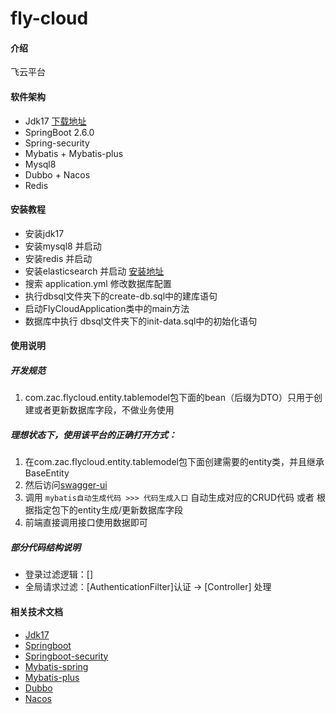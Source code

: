 # fly-cloud

#### 介绍
飞云平台

#### 软件架构
- Jdk17 [下载地址](https://www.oracle.com/java/technologies/javase-jdk17-downloads.html)
- SpringBoot 2.6.0
- Spring-security
- Mybatis + Mybatis-plus
- Mysql8
- Dubbo + Nacos
- Redis

#### 安装教程
- 安装jdk17
- 安装mysql8 并启动
- 安装redis 并启动
- 安装elasticsearch 并启动 [安装地址](https://artifacts.elastic.co/downloads/elasticsearch/elasticsearch-6.0.1.msi)
- 搜索 application.yml 修改数据库配置
- 执行dbsql文件夹下的create-db.sql中的建库语句
- 启动FlyCloudApplication类中的main方法
- 数据库中执行 dbsql文件夹下的init-data.sql中的初始化语句

#### 使用说明
 ##### 开发规范
 1. com.zac.flycloud.entity.tablemodel包下面的bean（后缀为DTO）只用于创建或者更新数据库字段，不做业务使用
 ##### 理想状态下，使用该平台的正确打开方式：
 1. 在com.zac.flycloud.entity.tablemodel包下面创建需要的entity类，并且继承BaseEntity
 3. 然后访问[swagger-ui](http://localhost:9088/swagger-ui/index.html)
 4. 调用 `mybatis自动生成代码 >>> 代码生成入口` 自动生成对应的CRUD代码 或者 根据指定包下的entity生成/更新数据库字段
 5. 前端直接调用接口使用数据即可
 
 ##### 部分代码结构说明
 - 登录过滤逻辑：[]
 - 全局请求过滤：[AuthenticationFilter]认证 -> [Controller] 处理
    

#### 相关技术文档
- [Jdk17](https://www.oracle.com/java/technologies/javase-jdk17-downloads.html)
- [Springboot](https://docs.spring.io/spring-boot/docs/current/reference/htmlsingle/)
- [Springboot-security](https://docs.spring.io/spring-boot/docs/current/reference/htmlsingle/#boot-features-security)
- [Mybatis-spring](http://mybatis.org/spring/zh/)
- [Mybatis-plus](https://baomidou.com/guide/)
- [Dubbo](http://dubbo.apache.org/zh-cn/docs/user/quick-start.html)
- [Nacos](https://nacos.io/zh-cn/docs/quick-start.html)




